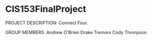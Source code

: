 # CIS153FinalProject

PROJECT DESCRIPTION:
Connect Four.

GROUP MEMBERS:
Andrew O'Brien
Drake Tremors
Cody Thompson
